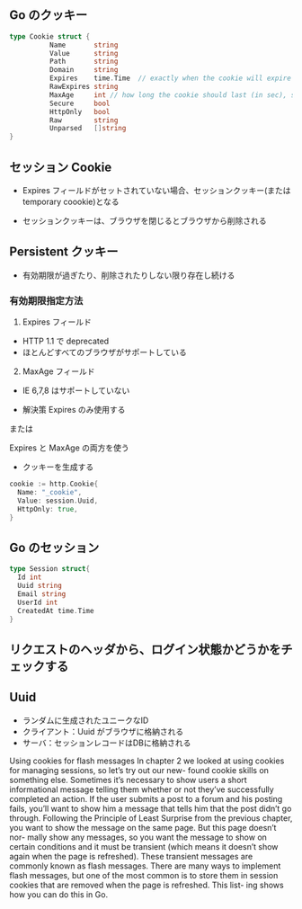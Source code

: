 ## Go のクッキー


```go
type Cookie struct {
          Name       string
          Value      string
          Path       string
          Domain     string
          Expires    time.Time  // exactly when the cookie will expire
          RawExpires string
          MaxAge     int // how long the cookie should last (in sec), starting from the time it’s created in the browser.
          Secure     bool
          HttpOnly   bool
          Raw        string
          Unparsed   []string
}
```







## セッション Cookie

* Expires フィールドがセットされていない場合、セッションクッキー(または temporary coookie)となる


* セッションクッキーは、ブラウザを閉じるとブラウザから削除される






## Persistent クッキー

* 有効期限が過ぎたり、削除されたりしない限り存在し続ける




### 有効期限指定方法

1. Expires フィールド
* HTTP 1.1 で deprecated
* ほとんどすべてのブラウザがサポートしている

2. MaxAge フィールド
* IE 6,7,8 はサポートしていない


* 解決策
Expires のみ使用する

または

Expires と MaxAge の両方を使う








* クッキーを生成する
```go
cookie := http.Cookie{
  Name: "_cookie",
  Value: session.Uuid,
  HttpOnly: true,
}
```









## Go のセッション


```go
type Session struct{
  Id int
  Uuid string
  Email string
  UserId int
  CreatedAt time.Time
}
```




## リクエストのヘッダから、ログイン状態かどうかをチェックする


## Uuid
* ランダムに生成されたユニークなID
* クライアント：Uuid がブラウザに格納される
* サーバ：セッションレコードはDBに格納される















Using cookies for flash messages
In chapter 2 we looked at using cookies for managing sessions, so let’s try out our new- found cookie skills on something else.
Sometimes it’s necessary to show users a short informational message telling them whether or not they’ve successfully completed an action. If the user submits a post to a forum and his posting fails, you’ll want to show him a message that tells him that the post didn’t go through. Following the Principle of Least Surprise from the previous chapter, you want to show the message on the same page. But this page doesn’t nor- mally show any messages, so you want the message to show on certain conditions and it must be transient (which means it doesn’t show again when the page is refreshed). These transient messages are commonly known as flash messages.
There are many ways to implement flash messages, but one of the most common is to store them in session cookies that are removed when the page is refreshed. This list- ing shows how you can do this in Go.
